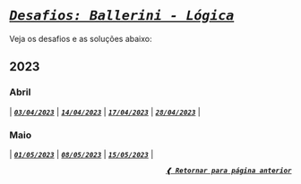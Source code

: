 [previous]: https://github.com/dreisss/challenges-ballerini

# [**_`Desafios: Ballerini - Lógica`_**](#desafios-ballerini---lógica)

Veja os desafios e as soluções abaixo:

## **2023**

### **Abril**

| [**_`03/04/2023`_**](./2023/april/04-03-23/)
| [**_`14/04/2023`_**](./2023/april/04-14-23/)
| [**_`17/04/2023`_**](./2023/april/04-17-23/)
| [**_`28/04/2023`_**](./2023/april/04-28-23/) |

### **Maio**

| [**_`01/05/2023`_**](./2023/may/05-01-23/)
| [**_`08/05/2023`_**](./2023/may/05-08-23/)
| [**_`15/05/2023`_**](./2023/may/05-15-23/) |

<div align="right">

[**_`❰ Retornar para página anterior`_**][previous]

</div>
